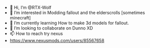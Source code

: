 - 👋 Hi, I’m @RTX-Wolf
- 👀 I’m interested in Modding fallout and the elderscrolls [sometimes minecraft]
- 🌱 I’m currently learning How to make 3d models for fallout.
- 💞️ I’m looking to collaborate on Dunno XD
- 📫 How to reach try nexus
- https://www.nexusmods.com/users/85567658
<!---
RTX-Wolf/RTX-Wolf is a ✨ special ✨ repository because its `README.md` (this file) appears on your GitHub profile.
You can click the Preview link to take a look at your changes.
--->
